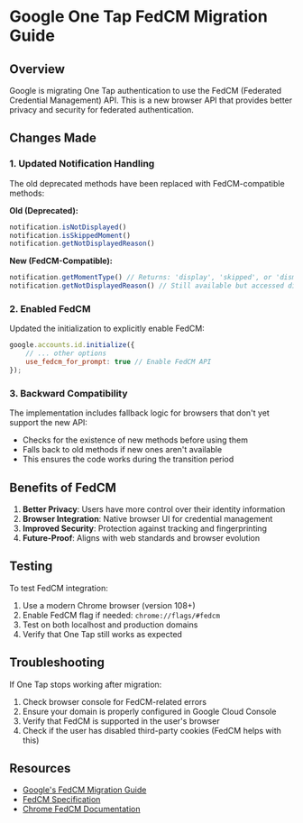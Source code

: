 # Google One Tap FedCM Migration Guide

## Overview

Google is migrating One Tap authentication to use the FedCM (Federated Credential Management) API. This is a new browser API that provides better privacy and security for federated authentication.

## Changes Made

### 1. Updated Notification Handling

The old deprecated methods have been replaced with FedCM-compatible methods:

**Old (Deprecated):**
```javascript
notification.isNotDisplayed()
notification.isSkippedMoment()
notification.getNotDisplayedReason()
```

**New (FedCM-Compatible):**
```javascript
notification.getMomentType() // Returns: 'display', 'skipped', or 'dismissed'
notification.getNotDisplayedReason() // Still available but accessed differently
```

### 2. Enabled FedCM

Updated the initialization to explicitly enable FedCM:
```javascript
google.accounts.id.initialize({
    // ... other options
    use_fedcm_for_prompt: true // Enable FedCM API
});
```

### 3. Backward Compatibility

The implementation includes fallback logic for browsers that don't yet support the new API:
- Checks for the existence of new methods before using them
- Falls back to old methods if new ones aren't available
- This ensures the code works during the transition period

## Benefits of FedCM

1. **Better Privacy**: Users have more control over their identity information
2. **Browser Integration**: Native browser UI for credential management
3. **Improved Security**: Protection against tracking and fingerprinting
4. **Future-Proof**: Aligns with web standards and browser evolution

## Testing

To test FedCM integration:
1. Use a modern Chrome browser (version 108+)
2. Enable FedCM flag if needed: `chrome://flags/#fedcm`
3. Test on both localhost and production domains
4. Verify that One Tap still works as expected

## Troubleshooting

If One Tap stops working after migration:
1. Check browser console for FedCM-related errors
2. Ensure your domain is properly configured in Google Cloud Console
3. Verify that FedCM is supported in the user's browser
4. Check if the user has disabled third-party cookies (FedCM helps with this)

## Resources

- [Google's FedCM Migration Guide](https://developers.google.com/identity/gsi/web/guides/fedcm-migration)
- [FedCM Specification](https://fedidcg.github.io/FedCM/)
- [Chrome FedCM Documentation](https://developer.chrome.com/docs/privacy-sandbox/fedcm/)